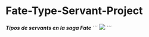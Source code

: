 # Fate-Type-Servant-Project
***Tipos de servants en la saga Fate***
´´´<html>
<img src= "Aspecto.drawio.png"> 
´´´
